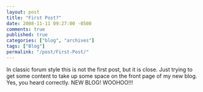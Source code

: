```yaml
---
layout: post
title: "First Post?"
date: 2008-11-11 09:27:00 -0500
comments: true
published: true
categories: ["blog", "archives"]
tags: ["Blog"]
permalink: "/post/First-Post/"
---
```

<!-- more -->

<p>In classic forum style this is not the first post, but it is close. Just trying to get some content to take up some space on the front page of my new blog. Yes, you heard correctly. NEW BLOG! WOOHOO!!!</p>
